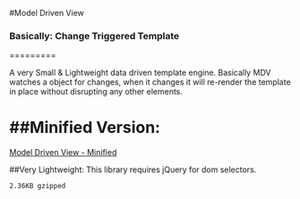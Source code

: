 #Model Driven View
### Basically: Change Triggered Template
=========

A very Small & Lightweight data driven template engine. Basically MDV watches a object for changes, when it changes it will re-render the template in place without disrupting any other elements.

##Minified Version:
===

[Model Driven View - Minified](https://raw.github.com/qrpike/Model-Driven-View/master/minified/mdv.min.js)


##Very Lightweight: 
This library requires jQuery for dom selectors.

	2.36KB gzipped


